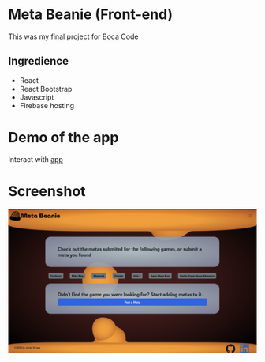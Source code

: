 # Meta Beanie (Front-end)
This was my final project for Boca Code 
## Ingredience
- React 
- React Bootstrap
- Javascript
- Firebase hosting

# Demo of the app
Interact with [app](https://final-project-jv.web.app)

# Screenshot
![Screen shot of the demo](/src/png/Demo.png)


